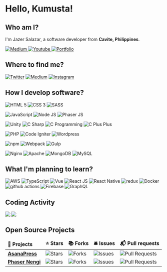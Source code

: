 # Hello, Kumusta!

## Who am I?
I'm Jazer Salazar, a software developer from <b>Cavite, Philippines</b>.

<a href="https://medium.com/@jazersalazar" target="_blank">
  <img alt="Medium" src="https://img.shields.io/badge/@jazersalazar-354e69.svg?&style=for-the-badge&logo=medium&logoColor=white" />
</a>
<a href="https://www.youtube.com/channel/UC0GEFQDfGrn1abvzeVNQWdg" target="_blank">
  <img alt="Youtube" src="https://img.shields.io/badge/Jazer%20Salazar-FF0000.svg?&style=for-the-badge&logo=youtube&logoColor=white" />
</a>
<a href="https://jazersalazar.com/" target="_blank">
  <img alt="Portfolio" src="https://img.shields.io/badge/jazersalazar-%231DA1F2.svg?&style=for-the-badge&logo=html5&logoColor=white" />
</a>

## Where to find me?
<a href="https://twitter.com/jazersalazar" target="_blank"><img alt="Twitter" src="https://img.shields.io/badge/twitter-%231DA1F2.svg?&style=for-the-badge&logo=twitter&logoColor=white" /></a>
<a href="https://www.linkedin.com/in/jazersalazar" target="_blank"><img alt="Medium" src="https://img.shields.io/badge/linkedin-0a66c2.svg?&style=for-the-badge&logo=linkedin&logoColor=white" /></a>
<a href="https://www.instagram.com/jazer.salazar" target="_blank"><img alt="Instagram" src="https://img.shields.io/badge/instagram-e64761.svg?&style=for-the-badge&logo=instagram&logoColor=white" /></a>

## How I develop software?
<img alt="HTML 5" src="https://img.shields.io/badge/-HTML%205-E96227?style=flat-square&logo=html5&logoColor=white" /> <img alt="CSS 3" src="https://img.shields.io/badge/-CSS%203-29A4d9?style=flat-square&logo=css3&logoColor=white" />
<img alt="SASS" src="https://img.shields.io/badge/-SASS-C76494?style=flat-square&logo=sass&logoColor=white" />

<img alt="JavaScript" src="https://img.shields.io/badge/-JavaScript-D7AF01?style=flat-square&logo=JavaScript&logoColor=white" /> <img alt="Node JS" src="https://img.shields.io/badge/-Node.js-43853D?style=flat-square&logo=Node.js&logoColor=white" /> <img alt="Phaser JS" src="https://img.shields.io/badge/-Phaser%203-44A2A9?style=flat-square&logo=javascript&logoColor=white" />

<img alt="Unity" src="https://img.shields.io/badge/-Unity-100B09?style=flat-square&logo=unity&logoColor=white" /> <img alt="C Sharp" src="https://img.shields.io/badge/-C%23-9F76D7?style=flat-square&logo=csharp&logoColor=white" />  <img alt="C Programming" src="https://img.shields.io/badge/-C-5a69b9?style=flat-square&logo=c&logoColor=white" /> <img alt="C Plus Plus" src="https://img.shields.io/badge/-C%2B%2B-6295CB?style=flat-square&logo=cplusplus&logoColor=white" />

<img alt="PHP" src="https://img.shields.io/badge/-PHP-8892BF?style=flat-square&logo=PHP&logoColor=white" /> <img alt="Code Igniter" src="https://img.shields.io/badge/-Code Igniter-DD4814?style=flat-square&logo=codeigniter&logoColor=white" /> <img alt="Wordpress" src="https://img.shields.io/badge/-Wordpress-0073AA?style=flat-square&logo=Wordpress&logoColor=white" />

<img alt="npm" src="https://img.shields.io/badge/-NPM-CB3837?style=flat-square&logo=npm&logoColor=white" /> <img alt="Webpack" src="https://img.shields.io/badge/-Webpack-1B74BA?style=flat-square&logo=webpack&logoColor=white" /> <img alt="Gulp" src="https://img.shields.io/badge/-Gulp-C94345?style=flat-square&logo=gulp&logoColor=white" />

<img alt="Nginx" src="https://img.shields.io/badge/-Nginx-009037?style=flat-square&logo=nginx&logoColor=white" /> <img alt="Apache" src="https://img.shields.io/badge/-Apache-A50000?style=flat-square&logo=apache&logoColor=white" /> <img alt="MongoDB" src="https://img.shields.io/badge/-MongoDB-13aa52?style=flat-square&logo=mongodb&logoColor=white" /> <img alt="MySQL" src="https://img.shields.io/badge/-MySQL-00718B?style=flat-square&logo=mysql&logoColor=white" />

## What I'm planning to learn?
<img alt="AWS" src="https://img.shields.io/badge/-AWS-232F3E?style=flat-square&logo=amazon-aws&logoColor=white" /> <img alt="TypeScript" src="https://img.shields.io/badge/-TypeScript-007ACC?style=flat-square&logo=typescript&logoColor=white" /> <img alt="Vue" src="https://img.shields.io/badge/-Vue.js-4FC08D?style=flat-square&logo=Vue.js&logoColor=white" /> <img alt="React JS" src="https://img.shields.io/badge/-React.js-45b8d8?style=flat-square&logo=react&logoColor=white" /> <img alt="React Native" src="https://img.shields.io/badge/-React Native-45b8d8?style=flat-square&logo=react&logoColor=white" /> <img alt="redux" src="https://img.shields.io/badge/-Redux-764ABC?style=flat-square&logo=redux&logoColor=white" /> <img alt="Docker" src="https://img.shields.io/badge/-Docker-46a2f1?style=flat-square&logo=docker&logoColor=white" /> <img alt="github actions" src="https://img.shields.io/badge/-Github_Actions-2088FF?style=flat-square&logo=github-actions&logoColor=white" /> <img alt="Firebase" src="https://img.shields.io/badge/-Firebase-FFCA28?style=flat-square&logo=Firebase&logoColor=white" /> <img alt="GraphQL" src="https://img.shields.io/badge/-GraphQL-E10098?style=flat-square&logo=graphql&logoColor=white" />

## Coding Activity
<img src="https://github-readme-stats.vercel.app/api/top-langs/?username=jazersalazar&hide=hlsl,shaderlab" align="left" />
<img src="https://github-readme-stats.vercel.app/api?username=jazersalazar&count_private=true&show_icons=true" />

## Open Source Projects
<table>
  <thead >
    <td><b>🎁 Projects</b></td>
    <td><b>⭐ Stars</b></td>
    <td><b>📚 Forks</b></td>
    <td><b>🛎 Issues</b></td>
    <td><b>📬 Pull requests</b></td>
  </thead>
  <tbody>
    <tr>
      <td>
        <a href="https://github.com/jazersalazar/asanapress">
          <b>AsanaPress</b>
          </a>
        </td>
        <td>
          <img alt="Stars" src="https://img.shields.io/github/stars/jazersalazar/asanapress?style=flat-square&labelColor=343b41"/>
        </td>
        <td>
          <img alt="Forks" src="https://img.shields.io/github/forks/jazersalazar/asanapress?style=flat-square&labelColor=343b41"/>
        </td>
      <td>
        <img alt="Issues" src="https://img.shields.io/github/issues/jazersalazar/asanapress?style=flat-square&labelColor=343b41"/>
      </td>
      <td>
        <img alt="Pull Requests" src="https://img.shields.io/github/issues-pr/jazersalazar/asanapress?style=flat-square&labelColor=343b41"/>
      </td>
    </tr>
    <tr>
      <td>
        <a href="https://github.com/jazersalazar/phaser-nengi">
          <b>Phaser Nengi</b>
          </a>
        </td>
        <td>
          <img alt="Stars" src="https://img.shields.io/github/stars/jazersalazar/phaser-nengi?style=flat-square&labelColor=343b41"/>
        </td>
        <td>
          <img alt="Forks" src="https://img.shields.io/github/forks/jazersalazar/phaser-nengi?style=flat-square&labelColor=343b41"/>
        </td>
      <td>
        <img alt="Issues" src="https://img.shields.io/github/issues/jazersalazar/phaser-nengi?style=flat-square&labelColor=343b41"/>
      </td>
      <td>
        <img alt="Pull Requests" src="https://img.shields.io/github/issues-pr/jazersalazar/phaser-nengi?style=flat-square&labelColor=343b41"/>
      </td>
    </tr>
  </tbody>
</table>
